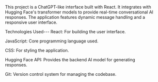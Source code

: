 This project is a ChatGPT-like interface built with React. It integrates with Hugging Face's transformer models to provide real-time conversational AI responses. The application features dynamic message handling and a responsive user interface.

Technologies Used---
React: For building the user interface.

JavaScript: Core programming language used.

CSS: For styling the application.

Hugging Face API: Provides the backend AI model for generating responses.

Git: Version control system for managing the codebase.

